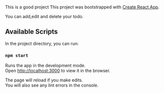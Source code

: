 This is a good project
This project was bootstrapped with [Create React App](https://github.com/facebook/create-react-app).

You can add,edit and delete your todo.

## Available Scripts

In the project directory, you can run:

### `npm start`

Runs the app in the development mode.<br />
Open [http://localhost:3000](http://localhost:3000) to view it in the browser.

The page will reload if you make edits.<br />
You will also see any lint errors in the console.


